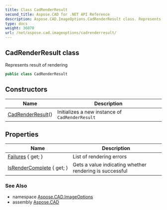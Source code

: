 ```yaml
---
title: Class CadRenderResult
second_title: Aspose.CAD for .NET API Reference
description: Aspose.CAD.ImageOptions.CadRenderResult class. Represents result of rendering
type: docs
weight: 36070
url: /net/aspose.cad.imageoptions/cadrenderresult/
---
```

## CadRenderResult class

Represents result of rendering

```csharp
public class CadRenderResult
```

## Constructors

| Name | Description |
| --- | --- |
| [CadRenderResult](cadrenderresult/)() | Initializes a new instance of `CadRenderResult` |

## Properties

| Name | Description |
| --- | --- |
| [Failures](../../aspose.cad.imageoptions/cadrenderresult/failures/) { get; } | List of rendering errors |
| [IsRenderComplete](../../aspose.cad.imageoptions/cadrenderresult/isrendercomplete/) { get; } | Gets a value indicating whether rendering is successful |

### See Also

* namespace [Aspose.CAD.ImageOptions](../../aspose.cad.imageoptions/)
* assembly [Aspose.CAD](../../)


